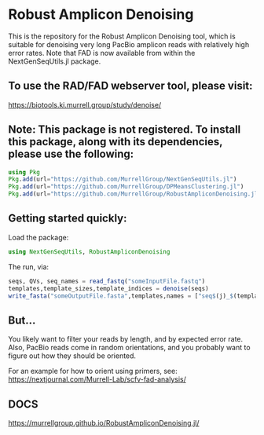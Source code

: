 # Robust Amplicon Denoising
This is the repository for the Robust Amplicon Denoising tool, which is suitable for denoising very long PacBio amplicon reads with relatively high error rates. Note that FAD is now available from within the NextGenSeqUtils.jl package.

## To use the RAD/FAD webserver tool, please visit:
https://biotools.ki.murrell.group/study/denoise/

## Note: This package is not registered. To install this package, along with its dependencies, please use the following:
```julia 
using Pkg
Pkg.add(url="https://github.com/MurrellGroup/NextGenSeqUtils.jl")
Pkg.add(url="https://github.com/MurrellGroup/DPMeansClustering.jl")
Pkg.add(url="https://github.com/MurrellGroup/RobustAmpliconDenoising.jl")
```

## Getting started quickly:
Load the package:
```julia
using NextGenSeqUtils, RobustAmpliconDenoising
```
The run, via:
```julia
seqs, QVs, seq_names = read_fastq("someInputFile.fastq")
templates,template_sizes,template_indices = denoise(seqs)
write_fasta("someOutputFile.fasta",templates,names = ["seq$(j)_$(template_sizes[j])" for j in 1:length(template_sizes)])
```

## But...
You likely want to filter your reads by length, and by expected error rate. Also, PacBio reads come in random orientations, and you probably want to figure out how they should be oriented.

For an example for how to orient using primers, see: https://nextjournal.com/Murrell-Lab/scfv-fad-analysis/

## DOCS
https://murrellgroup.github.io/RobustAmpliconDenoising.jl/
